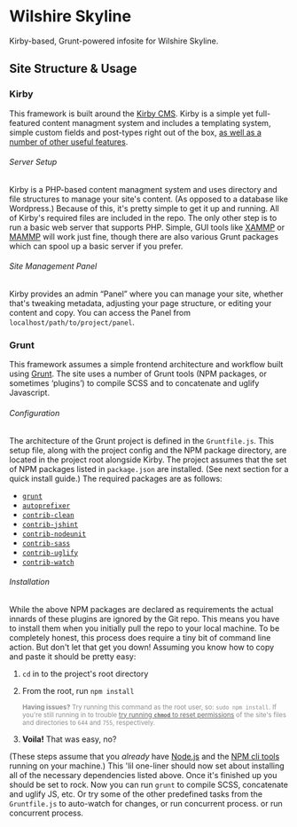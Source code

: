 Wilshire Skyline
===

Kirby-based, Grunt-powered infosite for Wilshire Skyline.

## Site Structure & Usage

### Kirby

This framework is built around the [Kirby CMS](http://getkirby.com). Kirby is a simple yet full-featured content managment system and includes a templating system, simple custom fields and post-types right out of the box, [as well as a number of other useful features](http://getkirby.com/docs/cheatsheet).

###### Server Setup
Kirby is a PHP-based content managment system and uses directory and file structures to manage your site's content. (As opposed to a database like Wordpress.) Because of this, it's pretty simple to get it up and running. All of Kirby's required files are included in the repo. The only other step is to run a basic web server that supports PHP. Simple, GUI tools like [XAMMP](https://www.apachefriends.org/index.html) or [MAMMP](https://www.mamp.info/en/) will work just fine, though there are also various Grunt packages which can spool up a basic server if you prefer.

###### Site Management Panel

Kirby provides an admin “Panel” where you can manage your site, whether that's tweaking metadata, adjusting your page structure, or editing your content and copy. You can access the Panel from `localhost/path/to/project/panel`.

### Grunt

This framework assumes a simple frontend architecture and workflow built using [Grunt](http://gruntjs.com). The site uses a number of Grunt tools  (NPM packages, or sometimes ‘plugins’) to compile SCSS and to concatenate and uglify Javascript.

###### Configuration

The architecture of the Grunt project is defined in the `Gruntfile.js`. This setup file, along with the project config and the NPM package directory, are located in the project root alongside Kirby. The project assumes that the set of NPM packages listed in `package.json` are installed. (See next section for a quick install guide.) The required packages are as follows:

- [`grunt`](http://gruntjs.com/getting-started)
- [`autoprefixer`](https://github.com/nDmitry/grunt-autoprefixer)
- [`contrib-clean`](https://github.com/gruntjs/grunt-contrib-clean)
- [`contrib-jshint`](https://github.com/gruntjs/grunt-contrib-jshint)
- [`contrib-nodeunit`](https://github.com/gruntjs/grunt-contrib-nodeunit)
- [`contrib-sass`](https://github.com/gruntjs/grunt-contrib-sass)
- [`contrib-uglify`](https://github.com/gruntjs/grunt-contrib-uglify)
- [`contrib-watch`](https://github.com/gruntjs/grunt-contrib-watch)

###### Installation

While the above NPM packages are declared as requirements the actual innards of these plugins are ignored by the Git repo. This means you have to install them when you initially pull the repo to your local machine. To be completely honest, this process does require a tiny bit of command line action. But don't let that get you down! Assuming you know how to copy and paste it should be pretty easy:

1. `cd` in to the project's root directory
2. From the root, run `npm install`

   <small style="color:#8E8E8E;">**Having issues?** Try running this command as the root user, so: `sudo npm install`. If you're still running in to trouble [<span style="color:#666;text-decoration:underline;">try running **`chmod`** to reset permissions</span>](http://stackoverflow.com/questions/3740152/how-to-set-chmod-for-a-folder-and-all-of-its-subfolders-and-files-in-linux-ubunt) of the site's files and directories to `644` and `755`, respectively.</small>

3. **Voila!** That was easy, no?

(These steps assume that you *already* have [Node.js](https://nodejs.org/) and the [NPM cli tools](http://gruntjs.com/getting-started#installing-the-cli) running on your machine.) This 'lil one-liner should now set about installing all of the necessary dependencies listed above. Once it's finished up you should be set to rock. Now you can run `grunt` to compile SCSS, concatenate and uglify JS, etc. Or try some of the other predefined tasks from the `Gruntfile.js` to auto-watch for changes, or run concurrent process. or run concurrent process.